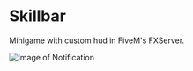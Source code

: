 # Skillbar
Minigame with custom hud in FiveM's FXServer.

![Image of Notification](https://i.imgur.com/NejIVa5.png)
